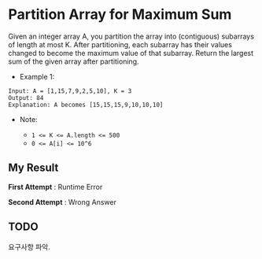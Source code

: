 # Partition Array for Maximum Sum

Given an integer array A, you partition the array into (contiguous) subarrays of length at most K.  After partitioning, each subarray has their values changed to become the maximum value of that subarray.
Return the largest sum of the given array after partitioning.

 
- Example 1:

```
Input: A = [1,15,7,9,2,5,10], K = 3
Output: 84
Explanation: A becomes [15,15,15,9,10,10,10]
``` 

- Note:

  - `1 <= K <= A.length <= 500`
  - `0 <= A[i] <= 10^6`
  
  
  
## My Result

**First Attempt** : Runtime Error

**Second Attempt** : Wrong Answer

## TODO

요구사항 파악.
